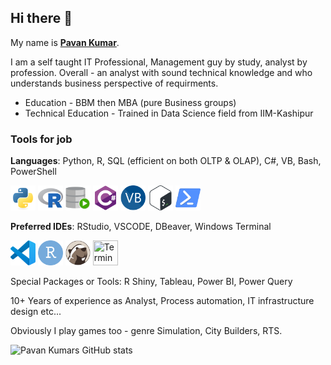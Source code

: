 ## Hi there 👋

<!--
**surpavan/surpavan** is a ✨ _special_ ✨ repository because its `README.md` (this file) appears on your GitHub profile.

Here are some ideas to get you started:

- 🔭 I’m currently working on ...
- 🌱 I’m currently learning ...
- 👯 I’m looking to collaborate on ...
- 🤔 I’m looking for help with ...
- 💬 Ask me about ...
- 📫 How to reach me: ...
- 😄 Pronouns: ...
- ⚡ Fun fact: ...
-->

My name is <ins>**Pavan Kumar**</ins>.

I am a self taught IT Professional, Management guy by study, analyst by profession. Overall - an analyst with sound technical knowledge and who understands business perspective of requirments.

* Education -  BBM then MBA (pure Business groups)
* Technical Education - Trained in Data Science field from IIM-Kashipur

### Tools for job

**Languages**: Python, R, SQL (efficient on both OLTP & OLAP), C#, VB, Bash, PowerShell
<div>
  <img src="https://github.com/devicons/devicon/blob/master/icons/python/python-original.svg" title="Python" width="40" height="40"/>
  <img src="https://github.com/devicons/devicon/blob/master/icons/r/r-original.svg" title="Python" width="40" height="40"/>
  <img src="https://github.com/devicons/devicon/blob/master/icons/sqldeveloper/sqldeveloper-original.svg" title="Python" width="40" height="40"/>
  <img src="https://github.com/devicons/devicon/blob/master/icons/csharp/csharp-original.svg" title="Python" width="40" height="40"/>
  <img src="https://github.com/devicons/devicon/blob/master/icons/visualbasic/visualbasic-original.svg" title="Python" width="40" height="40"/>
  <img src="https://github.com/devicons/devicon/blob/master/icons/bash/bash-original.svg" title="Python" width="40" height="40"/>
  <img src="https://github.com/devicons/devicon/blob/master/icons/powershell/powershell-original.svg" title="Python" width="40" height="40"/>
</div>

**Preferred IDEs**: RStudio, VSCODE, DBeaver, Windows Terminal

<div>
  <img src="https://github.com/devicons/devicon/blob/master/icons/vscode/vscode-original.svg" title="VS CODE" width="40" height="40"/>
  <img src="https://github.com/devicons/devicon/blob/master/icons/rstudio/rstudio-original.svg" title="RStudio" width="40" height="40"/>
  <img src="https://github.com/devicons/devicon/blob/master/icons/dbeaver/dbeaver-original.svg" title="DBeaver" width="40" height="40"/>
  <img src="https://github.com/microsoft/terminal/blob/main/res/terminal/Terminal.svg" title="Terminal" width="40" height="40"/>
  
</div>

Special Packages or Tools: R Shiny, Tableau, Power BI, Power Query

10+ Years of experience as Analyst, Process automation, IT infrastructure design etc...

Obviously I play games too - genre Simulation, City Builders, RTS.

<!--[![My Skills](https://skillicons.dev/icons?i=python,r,sql,cs,dotnet)](https://skillicons.dev) -->

<!--
https://streak-stats.demolab.com/demo/?user=surpavan&theme=transparent&hide_border=false&border_radius=4.5&locale=en&short_numbers=false&date_format=&mode=weekly&exclude_days=&sections=total%2Ccurrent%2Clongest&card_width=495&card_height=195&type=svg&background-type=solid&properties=background
-->
![Pavan Kumars GitHub stats](https://github-readme-stats.vercel.app/api?username=surpavan&hide=contribs,pr&hide_rank=true&include_all_commits=true)
